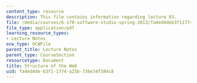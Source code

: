 ```yaml
---
content_type: resource
description: This file contains information regarding lecture 03.
file: /media/courses/6-170-software-studio-spring-2013/fa4ed4deb3f11774a25b736e34f384c8_MIT6_170S13_03-www-struct.pdf
file_type: application/pdf
learning_resource_types:
- Lecture Notes
ocw_type: OCWFile
parent_title: Lecture Notes
parent_type: CourseSection
resourcetype: Document
title: Structure of the Web
uid: fa4ed4de-b3f1-1774-a25b-736e34f384c8
---
```

